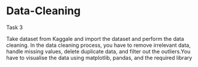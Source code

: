 # Data-Cleaning
Task 3

Take dataset from Kaggale and import the dataset and perform the data cleaning.
In the data cleaning process, you have to remove irrelevant data, handle missing values, delete duplicate data, and filter out the outliers.You have to visualise the data using matplotlib, pandas, and the required library
